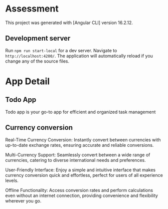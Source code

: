 # Assessment

This project was generated with [Angular CLI] version 16.2.12.

## Development server

Run `npm run start-local` for a dev server. Navigate to `http://localhost:4200/`. The application will automatically reload if you change any of the source files.

# App Detail

## Todo App

Todo app is your go-to app for efficient and organized task management

## Currency conversion

Real-Time Currency Conversion: Instantly convert between currencies with up-to-date exchange rates, ensuring accurate and reliable conversions.

Multi-Currency Support: Seamlessly convert between a wide range of currencies, catering to diverse international needs and preferences.

User-Friendly Interface: Enjoy a simple and intuitive interface that makes currency conversion quick and effortless, perfect for users of all experience levels.

Offline Functionality: Access conversion rates and perform calculations even without an internet connection, providing convenience and flexibility wherever you go.
